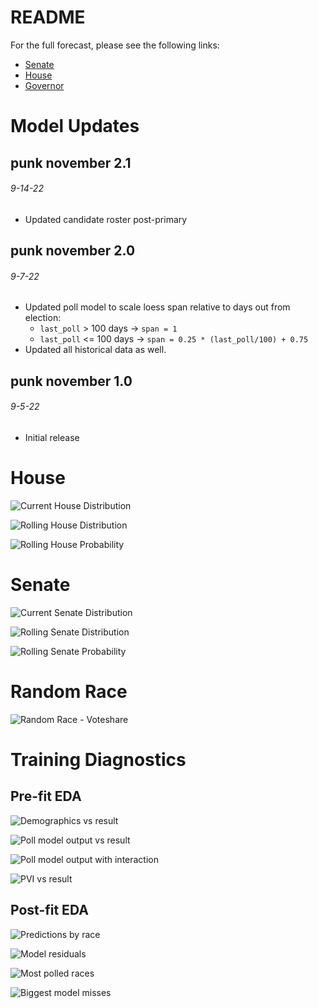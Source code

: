 
# README

For the full forecast, please see the following links:

-   [Senate](https://www.thedatadiary.net/senate/)
-   [House](https://www.thedatadiary.net/house/)
-   [Governor](https://www.thedatadiary.net/governor/)

# Model Updates

## punk november 2.1

###### 9-14-22

-   Updated candidate roster post-primary

## punk november 2.0

###### 9-7-22

-   Updated poll model to scale loess span relative to days out from
    election:
    -   `last_poll` \> 100 days -\> `span = 1`
    -   `last_poll` \<= 100 days -\>
        `span = 0.25 * (last_poll/100) + 0.75`
-   Updated all historical data as well.

## punk november 1.0

###### 9-5-22

-   Initial release

# House

![Current House Distribution](diagnostics/current_house_topline.png)

![Rolling House
Distribution](diagnostics/rolling_house_distribution.png)

![Rolling House Probability](diagnostics/rolling_house_probability.png)

# Senate

![Current Senate Distribution](diagnostics/current_senate_topline.png)

![Rolling Senate
Distribution](diagnostics/rolling_senate_distribution.png)

![Rolling Senate
Probability](diagnostics/rolling_senate_probability.png)

# Random Race

![Random Race - Voteshare](diagnostics/random_race.png)

# Training Diagnostics

## Pre-fit EDA

![Demographics vs result](diagnostics/training/demographics.png)

![Poll model output vs result](diagnostics/training/poll_model.png)

![Poll model output with
interaction](diagnostics/training/poll_model_interactions.png)

![PVI vs result](diagnostics/training/pvi.png)

## Post-fit EDA

![Predictions by race](diagnostics/training/predictions_race.png)

![Model residuals](diagnostics/training/predictions_residuals.png)

![Most polled races](diagnostics/training/most_polled_races.png)

![Biggest model misses](diagnostics/training/model_misses.png)
